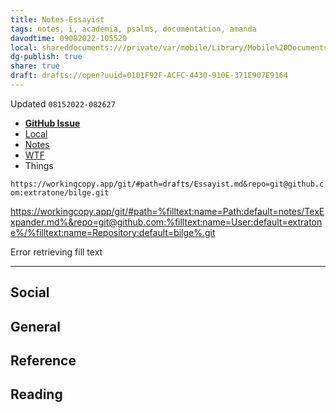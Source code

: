 ```yaml
---
title: Notes-Essayist
tags: notes, i, academia, psalms, documentation, amanda
davodtime: 09082022-105520
local: shareddocuments:///private/var/mobile/Library/Mobile%20Documents/iCloud~md~obsidian/Documents/OBSHIDDIAN/drafts/0101F92F-ACFC-4430-910E-371E907E9164.md
dg-publish: true
share: true
draft: drafts://open?uuid=0101F92F-ACFC-4430-910E-371E907E9164
---
```

Updated `08152022-082627`

- [**GitHub Issue**](https://github.com/extratone/bilge/issues/358)
- [Local](https://workingcopy.app/git/#path=notes/Notes-Essayist.md&repo=git@github.com:extratone/bilge.git)
- [Notes](drafts://open?uuid=0101F92F-ACFC-4430-910E-371E907E9164)
- [WTF](https://davidblue.wtf/drafts/0101F92F-ACFC-4430-910E-371E907E9164.html)
- Things

`https://workingcopy.app/git/#path=drafts/Essayist.md&repo=git@github.com:extratone/bilge.git`

https://workingcopy.app/git/#path=%filltext:name=Path:default=notes/TexExpander.md%&repo=git@github.com:%filltext:name=User:default=extratone%/%filltext:name=Repository:default=bilge%.git

Error retrieving fill text

---

## Social

## General

## Reference

## Reading